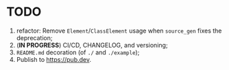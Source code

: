 # TODO

1. refactor: Remove `Element`/`ClassElement` usage when `source_gen` fixes the deprecation;
2. (**IN PROGRESS**) CI/CD, CHANGELOG, and versioning;
3. `README.md` decoration (of `./` and `./example`);
4. Publish to <https://pub.dev>.
